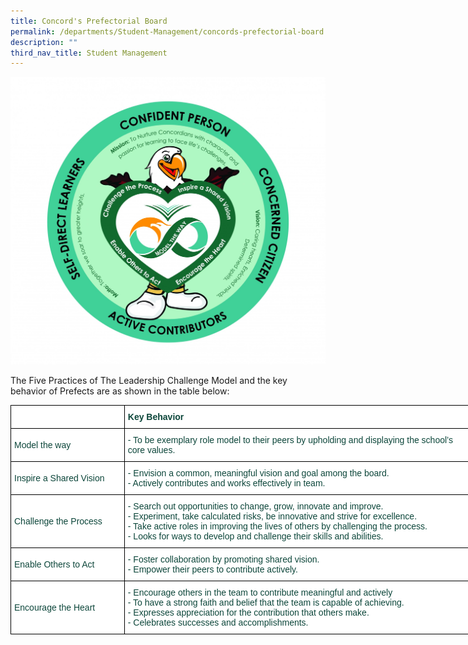 ```yaml
---
title: Concord's Prefectorial Board
permalink: /departments/Student-Management/concords-prefectorial-board
description: ""
third_nav_title: Student Management
---
```

![](/images/Student-Leadership-Framework.jpeg)

The Five Practices of The Leadership Challenge Model and the key behavior of Prefects are as shown in the table below:

<style type="text/css">
.tg  {border-collapse:collapse;border-spacing:0;margin:0px auto;}
.tg td{border-color:black;border-style:solid;border-width:1px;font-family:Arial, sans-serif;font-size:14px;
  overflow:hidden;padding:10px 5px;word-break:normal;}
.tg th{border-color:black;border-style:solid;border-width:1px;font-family:Arial, sans-serif;font-size:14px;
  font-weight:normal;overflow:hidden;padding:10px 5px;word-break:normal;}
.tg .tg-zdls{background-color:#FFF;color:#0C463A;font-weight:bold;text-align:left;vertical-align:middle}
.tg .tg-k9zj{background-color:#FFF;color:#0C463A;text-align:left;vertical-align:middle}
</style>
<table class="tg" style="undefined;table-layout: fixed; width: 737px">
<colgroup>
<col style="width: 182px">
<col style="width: 555px">
</colgroup>
<tbody>
  <tr>
    <td class="tg-k9zj"> </td>
    <td class="tg-zdls">Key Behavior</td>
  </tr>
  <tr>
    <td class="tg-k9zj">Model the way<br> </td>
    <td class="tg-k9zj">- To be exemplary role model to their peers by upholding and displaying the school’s core values.</td>
  </tr>
  <tr>
    <td class="tg-k9zj">Inspire a Shared Vision<br> </td>
    <td class="tg-k9zj">- Envision a common, meaningful vision and goal among the board.<br>- Actively contributes and works effectively in team.</td>
  </tr>
  <tr>
    <td class="tg-k9zj">Challenge the Process</td>
    <td class="tg-k9zj">- Search out opportunities to change, grow, innovate and improve.<br>- Experiment, take calculated risks, be innovative and strive for excellence.<br>- Take active roles in improving the lives of others by challenging the process.<br>- Looks for ways to develop and challenge their skills and abilities.</td>
  </tr>
  <tr>
    <td class="tg-k9zj">Enable Others to Act<br> </td>
    <td class="tg-k9zj">- Foster collaboration by promoting shared vision.<br>- Empower their peers to contribute actively.</td>
  </tr>
  <tr>
    <td class="tg-k9zj">Encourage the Heart<br> </td>
    <td class="tg-k9zj">- Encourage others in the team to contribute meaningful and actively<br>- To have a strong faith and belief that the team is capable of achieving.<br>- Expresses appreciation for the contribution that others make.<br>- Celebrates successes and accomplishments.</td>
  </tr>
</tbody>
</table>

